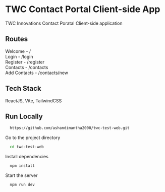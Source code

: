 
# TWC Contact Portal Client-side App
TWC Innovations Contact Poratal Client-side application
## Routes
Welcome - /
<br>
Login - /login
<br>
Register - /register
<br>
Contacts - /contacts
<br>
Add Contacts - /contacts/new

## Tech Stack

ReactJS, Vite, TailwindCSS
## Run Locally


```bash
  https://github.com/ashandimantha2000/twc-test-web.git
```

Go to the project directory

```bash
  cd twc-test-web
```

Install dependencies

```bash
  npm install
```

Start the server

```bash
  npm run dev
```

